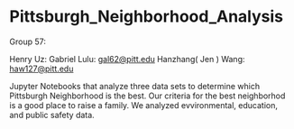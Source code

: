 # Pittsburgh_Neighborhood_Analysis
Group 57: 

Henry Uz: 
Gabriel Lulu: gal62@pitt.edu
Hanzhang( Jen ) Wang: haw127@pitt.edu

Jupyter Notebooks that analyze three data sets to determine which Pittsburgh Neighborhood is the best. Our criteria for the best neighborhod is a good place to raise a family. We analyzed evvironmental, education, and public safety data. 
